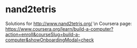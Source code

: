 # nand2tetris
Solutions for http://www.nand2tetris.org/ \n
Coursera page: https://www.coursera.org/learn/build-a-computer?action=enroll&courseSlug=build-a-computer&showOnboardingModal=check
